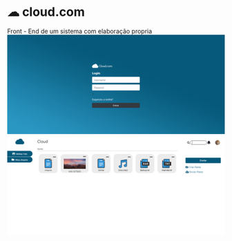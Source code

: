 # ☁ cloud.com
 Front - End de um sistema com elaboração propria 
 ![foto](https://github.com/pedrosnow/cloud.com/blob/master/login%20blue.PNG)
 ![foto2](https://github.com/pedrosnow/cloud.com/blob/master/home%20blue.PNG)
